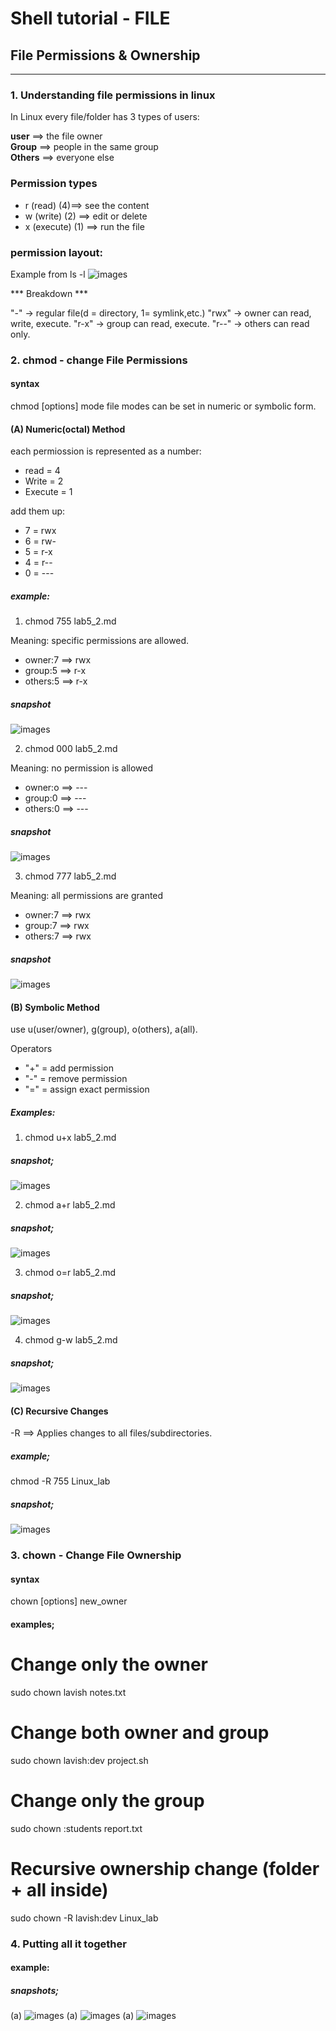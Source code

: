 # Shell tutorial - FILE


 ## File Permissions & Ownership

---

### 1. Understanding file permissions in linux
In Linux every file/folder has 3 types of users:

 **user** ==> the file owner  
 **Group** ==> people in the same group  
 **Others** ==> everyone else  


### Permission types

* r (read) (4)==> see the content  
* w (write) (2) ==> edit or delete  
* x (execute) (1) ==> run the file  

### permission layout:

Example from ls -l
![images](./first.png)

*** Breakdown ***

"-" -> regular file(d = directory, 1= symlink,etc.)
"rwx" -> owner can read, write, execute.
"r-x" -> group can read, execute.
"r--" -> others can read only.



### 2. chmod - change File Permissions


#### syntax

 chmod [options] mode file
modes can be set in numeric or symbolic form.

#### (A) Numeric(octal) Method 
each permiossion is represented as a number:

* read = 4
* Write = 2
* Execute = 1

add them up:

* 7 = rwx
* 6 = rw-
* 5 = r-x
* 4 = r--
* 0 = ---

##### example:
  1. chmod 755 lab5_2.md

 Meaning: specific permissions are allowed.

 * owner:7 ==> rwx
 * group:5 ==> r-x
 * others:5 ==> r-x

 ##### snapshot
 ![images](./scnd.png)

  2. chmod 000 lab5_2.md

 Meaning: no permission is allowed

 * owner:o ==> ---
 * group:0 ==> ---
 * others:0 ==> ---

 ##### snapshot
 ![images](./thrd.png)

  3. chmod 777 lab5_2.md

  Meaning: all permissions are granted

 * owner:7 ==> rwx
 * group:7 ==> rwx
 * others:7 ==> rwx

 ##### snapshot
 ![images](./frth.png)


 #### (B) Symbolic Method
 use u(user/owner), g(group), o(others), a(all).

 Operators
 * "+" = add permission
 * "-" = remove permission
 * "=" = assign exact permission


##### Examples:
1. chmod u+x lab5_2.md

##### snapshot;
![images](./fvt.png)

2. chmod a+r lab5_2.md

##### snapshot;
![images](./sxt.png)

3. chmod o=r lab5_2.md

##### snapshot;
![images](./svnt.png)

4. chmod g-w lab5_2.md

##### snapshot;
![images](./egth.png)


#### (C) Recursive Changes

-R ==> Applies changes to all files/subdirectories.

##### example;
chmod -R 755 Linux_lab

##### snapshot;
![images](./recursive.png)



### 3. chown - Change File Ownership

#### syntax
chown [options] new_owner

#### examples;
# Change only the owner
sudo chown lavish notes.txt

# Change both owner and group
sudo chown lavish:dev project.sh

# Change only the group
sudo chown :students report.txt

# Recursive ownership change (folder + all inside)
sudo chown -R lavish:dev Linux_lab


### 4. Putting all it together

#### example:

##### snapshots;

(a) ![images](./nnt.png)
(a) ![images](./tnt.png)
(a) ![images](./elvnt.png)



